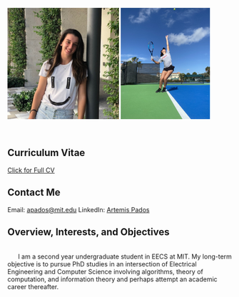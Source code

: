 <p> <img src="/images/headshot.jpg" width="250" height="250" align="left "> <img src="/images/me.1.jpg" width="200" height="250" align="right "></p>
  <br clear="left"/>
  
## Curriculum Vitae
<a href="/papers/ArtemisPados_CV.pdf">Click for Full CV</a>

## Contact Me
Email: [apados@mit.edu](mailto:apados@mit.edu?)
LinkedIn: [Artemis Pados](https://www.linkedin.com/in/artemis-pados-2178921b4/)

## Overview, Interests, and Objectives
<br/>
&nbsp;&nbsp;&nbsp;&nbsp;&nbsp;&nbsp;I am a second year undergraduate student in EECS at MIT. My long-term objective is to
pursue PhD studies in an intersection of Electrical Engineering and Computer Science involving
algorithms, theory of computation, and information theory and perhaps attempt an academic
career thereafter.<br/>


